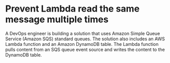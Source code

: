 # Prevent Lambda read the same message multiple times

A DevOps engineer is building a solution that uses Amazon Simple Queue Service (Amazon SQS) standard queues. The solution also includes an AWS Lambda function and an Amazon DynamoDB table. The Lambda function pulls content from an SQS queue event source and writes the content to the DynamoDB table.

